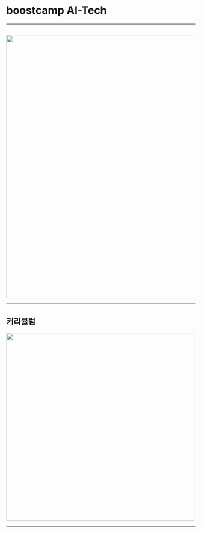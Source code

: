 # boostcamp AI-Tech

---------

##  
<img src = 'https://user-images.githubusercontent.com/48677363/105453986-85056200-5cc4-11eb-88e6-1accf9cae845.jpg' width = 700>



-------

## 커리큘럼

<img src = https://user-images.githubusercontent.com/48677363/109763106-ed851e80-7c34-11eb-96a7-ba123480f2fa.png width = 500>


--------

## 